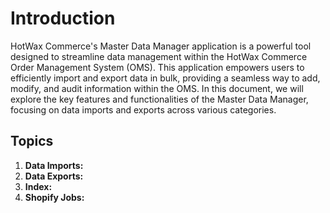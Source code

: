 # Introduction

HotWax Commerce's Master Data Manager application is a powerful tool designed to streamline data management within the HotWax Commerce Order Management System (OMS). This application empowers users to efficiently import and export data in bulk, providing a seamless way to add, modify, and audit information within the OMS. In this document, we will explore the key features and functionalities of the Master Data Manager, focusing on data imports and exports across various categories.

## Topics

1. **Data Imports:**
2. **Data Exports:**
3. **Index:**
4. **Shopify Jobs:**